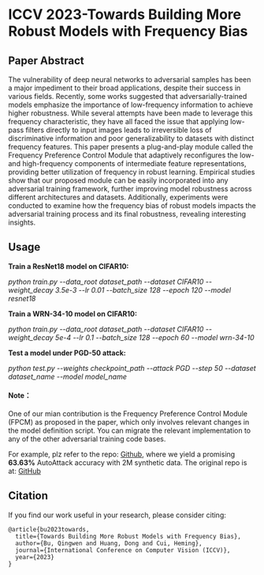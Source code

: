 # ICCV 2023-Towards Building More Robust Models with Frequency Bias

## Paper Abstract
The vulnerability of deep neural networks to adversarial samples has been a major impediment to their broad applications, despite their success in various fields. Recently, some works suggested that adversarially-trained models emphasize the importance of low-frequency information to achieve higher robustness. While several attempts have been made to leverage this frequency characteristic, they have all faced the issue that applying low-pass filters directly to input images leads to irreversible loss of discriminative information and poor generalizability to datasets with distinct frequency features. This paper presents a plug-and-play module called the Frequency Preference Control Module that adaptively reconfigures the low- and high-frequency components of intermediate feature representations, providing better utilization of frequency in robust learning. Empirical studies show that our proposed module can be easily incorporated into any adversarial training framework, further improving model robustness across different architectures and datasets. Additionally, experiments were conducted to examine how the frequency bias of robust models impacts the adversarial training process and its final robustness, revealing interesting insights.


## Usage
**Train a ResNet18 model on CIFAR10:**

*python train.py --data_root dataset_path --dataset CIFAR10 --weight_decay 3.5e-3 --lr 0.01 --batch_size 128 --epoch 120 --model resnet18*

**Train a WRN-34-10 model on CIFAR10:**

*python train.py --data_root dataset_path --dataset CIFAR10 --weight_decay 5e-4 --lr 0.1 --batch_size 128 --epoch 60 --model wrn-34-10*

**Test a model under PGD-50 attack:**

*python test.py --weights checkpoint_path --attack PGD --step 50 --dataset dataset_name --model model_name*


#### Note： 
One of our mian contribution is the Frequency Preference Control Module (FPCM) as proposed in the paper, which only involves relevant changes in the model definition script. You can migrate the relevant implementation to any of the other adversarial training code bases.

For example, plz refer to the repo: [Github](https://github.com/retsuh-bqw/ICCV23-DiffusionModel-AT), where we yield a promising **63.63\%** AutoAttack accuracy with 2M synthetic data. The original repo is at: [GitHub](https://github.com/wzekai99/DM-Improves-AT)

## Citation
If you find our work useful in your research, please consider citing:
````
@article{bu2023towards,
  title={Towards Building More Robust Models with Frequency Bias},
  author={Bu, Qingwen and Huang, Dong and Cui, Heming},
  journal={International Conference on Computer Vision (ICCV)},
  year={2023}
}
````
